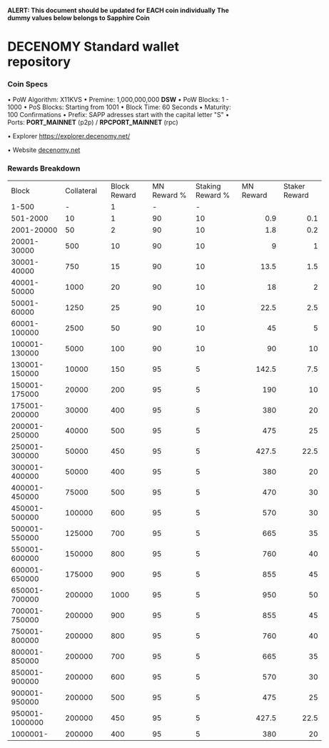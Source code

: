 **ALERT: This document should be updated for EACH coin individually**
**The dummy values below belongs to Sapphire Coin**

DECENOMY Standard wallet repository
=====================================

### Coin Specs

• PoW Algorithm: X11KVS
• Premine: 1,000,000,000 __DSW__
• PoW Blocks: 1 - 1000
• PoS Blocks: Starting from 1001
• Block Time: 60 Seconds
• Maturity: 100 Confirmations
• Prefix: SAPP adresses start with the capital letter "S"
• Ports: __PORT_MAINNET__ (p2p) / __RPCPORT_MAINNET__ (rpc)

• Explorer https://explorer.decenomy.net/

• Website [decenomy.net](https://www.decenomy.net)

### Rewards Breakdown
<table border=0 cellpadding=0 cellspacing=0 width=701 class=xl6553517252
 style='border-collapse:collapse;table-layout:fixed;width:528pt'>
 <col class=xl6553517252 width=139 style='mso-width-source:userset;mso-width-alt:
 4785;width:104pt'>
 <col class=xl6553517252 width=107 span=2 style='mso-width-source:userset;
 mso-width-alt:3702;width:81pt'>
 <col class=xl6553517252 width=134 style='mso-width-source:userset;mso-width-alt:
 4608;width:100pt'>
 <col class=xl6553517252 width=107 span=2 style='mso-width-source:userset;
 mso-width-alt:3702;width:81pt'>
 <tr height=21 style='mso-height-source:userset;height:15.75pt'>
  <td height=21 class=xl6317252 width=150 style='height:15.75pt;width:104pt'>Block</td>
  <td class=xl6317252 width=107 style='width:81pt'>Collateral</td>
  <td class=xl6317252 width=107 style='width:81pt'>Block Reward</td>
  <td class=xl6317252 width=107 style='width:81pt'>MN Reward %</td>
  <td class=xl6317252 width=134 style='width:100pt'>Staking Reward %</td>
  <td class=xl6317252 width=107 style='width:81pt'>MN Reward</td>
  <td class=xl6317252 width=107 style='width:81pt'>Staker Reward</td>
 </tr>
 <tr height=21 style='mso-height-source:userset;height:15.75pt'>
  <td height=21 class=xl6417252 style='height:15.75pt'>1-500</td>
  <td class=xl6517252>-</td>
  <td class=xl6517252>1</td>
  <td class=xl6617252>-</td>
  <td class=xl6617252>-</td>
  <td class=xl6717252></td>
  <td class=xl6553517252></td>
 </tr>
 <tr height=21 style='mso-height-source:userset;height:15.75pt'>
  <td height=21 class=xl6417252 style='height:15.75pt'>501-2000</td>
  <td class=xl6517252>10</td>
  <td class=xl6617252>1</td>
  <td class=xl6617252>90</td>
  <td class=xl6617252>10</td>
  <td class=xl6717252 align=right>0.9</td>
  <td class=xl6817252 align=right>0.1</td>
 </tr>
 <tr height=21 style='mso-height-source:userset;height:15.75pt'>
  <td height=21 class=xl6417252 style='height:15.75pt'>2001-20000</td>
  <td class=xl6517252>50</td>
  <td class=xl6617252>2</td>
  <td class=xl6617252>90</td>
  <td class=xl6617252>10</td>
  <td class=xl6717252 align=right>1.8</td>
  <td class=xl6817252 align=right>0.2</td>
 </tr>
 <tr height=21 style='mso-height-source:userset;height:15.75pt'>
  <td height=21 class=xl6417252 style='height:15.75pt'>20001-30000</td>
  <td class=xl6517252>500</td>
  <td class=xl6617252>10</td>
  <td class=xl6617252>90</td>
  <td class=xl6617252>10</td>
  <td class=xl6717252 align=right>9</td>
  <td class=xl6817252 align=right>1</td>
 </tr>
 <tr height=21 style='mso-height-source:userset;height:15.75pt'>
  <td height=21 class=xl6417252 style='height:15.75pt'>30001-40000</td>
  <td class=xl6517252>750</td>
  <td class=xl6617252>15</td>
  <td class=xl6617252>90</td>
  <td class=xl6617252>10</td>
  <td class=xl6717252 align=right>13.5</td>
  <td class=xl6817252 align=right>1.5</td>
 </tr>
 <tr height=21 style='mso-height-source:userset;height:15.75pt'>
  <td height=21 class=xl6417252 style='height:15.75pt'>40001-50000</td>
  <td class=xl6517252>1000</td>
  <td class=xl6617252>20</td>
  <td class=xl6617252>90</td>
  <td class=xl6617252>10</td>
  <td class=xl6717252 align=right>18</td>
  <td class=xl6817252 align=right>2</td>
 </tr>
 <tr height=21 style='mso-height-source:userset;height:15.75pt'>
  <td height=21 class=xl6417252 style='height:15.75pt'>50001-60000</td>
  <td class=xl6517252>1250</td>
  <td class=xl6617252>25</td>
  <td class=xl6617252>90</td>
  <td class=xl6617252>10</td>
  <td class=xl6717252 align=right>22.5</td>
  <td class=xl6817252 align=right>2.5</td>
 </tr>
 <tr height=21 style='mso-height-source:userset;height:15.75pt'>
  <td height=21 class=xl6417252 style='height:15.75pt'>60001-100000</td>
  <td class=xl6517252>2500</td>
  <td class=xl6617252>50</td>
  <td class=xl6617252>90</td>
  <td class=xl6617252>10</td>
  <td class=xl6717252 align=right>45</td>
  <td class=xl6817252 align=right>5</td>
 </tr>
 <tr height=21 style='mso-height-source:userset;height:15.75pt'>
   <td height=21 class=xl6417252 style='height:15.75pt'>100001-130000</td>
   <td class=xl6517252>5000</td>
   <td class=xl6617252>100</td>
   <td class=xl6617252>90</td>
   <td class=xl6617252>10</td>
   <td class=xl6717252 align=right>90</td>
   <td class=xl6817252 align=right>10</td>
 </tr>
 <tr height=21 style='mso-height-source:userset;height:15.75pt'>
  <td height=21 class=xl6417252 style='height:15.75pt'>130001-150000</td>
  <td class=xl6517252>10000</td>
  <td class=xl6617252>150</td>
  <td class=xl6617252>95</td>
  <td class=xl6617252>5</td>
  <td class=xl6717252 align=right>142.5</td>
  <td class=xl6817252 align=right>7.5</td>
 </tr>
 <tr height=21 style='mso-height-source:userset;height:15.75pt'>
  <td height=21 class=xl6417252 style='height:15.75pt'>150001-175000</td>
  <td class=xl6517252>20000</td>
  <td class=xl6617252>200</td>
  <td class=xl6617252>95</td>
  <td class=xl6617252>5</td>
  <td class=xl6717252 align=right>190</td>
  <td class=xl6817252 align=right>10</td>
 </tr>
 <tr height=21 style='mso-height-source:userset;height:15.75pt'>
  <td height=21 class=xl6417252 style='height:15.75pt'>175001-200000</td>
  <td class=xl6517252>30000</td>
  <td class=xl6617252>400</td>
  <td class=xl6617252>95</td>
  <td class=xl6617252>5</td>
  <td class=xl6717252 align=right>380</td>
  <td class=xl6817252 align=right>20</td>
 </tr>
 <tr height=21 style='mso-height-source:userset;height:15.75pt'>
  <td height=21 class=xl6417252 style='height:15.75pt'>200001-250000</td>
  <td class=xl6517252>40000</td>
  <td class=xl6617252>500</td>
  <td class=xl6617252>95</td>
  <td class=xl6617252>5</td>
  <td class=xl6717252 align=right>475</td>
  <td class=xl6817252 align=right>25</td>
 </tr>
 <tr height=21 style='mso-height-source:userset;height:15.75pt'>
  <td height=21 class=xl6417252 style='height:15.75pt'>250001-300000</td>
  <td class=xl6517252>50000</td>
  <td class=xl6617252>450</td>
  <td class=xl6617252>95</td>
  <td class=xl6617252>5</td>
  <td class=xl6717252 align=right>427.5</td>
  <td class=xl6817252 align=right>22.5</td>
 </tr>
 <tr height=21 style='mso-height-source:userset;height:15.75pt'>
  <td height=21 class=xl6417252 style='height:15.75pt'>300001-400000</td>
  <td class=xl6517252>50000</td>
  <td class=xl6617252>400</td>
  <td class=xl6617252>95</td>
  <td class=xl6617252>5</td>
  <td class=xl6717252 align=right>380</td>
  <td class=xl6817252 align=right>20</td>
 </tr>
 <tr height=21 style='mso-height-source:userset;height:15.75pt'>
  <td height=21 class=xl6417252 style='height:15.75pt'>400001-450000</td>
  <td class=xl6517252>75000</td>
  <td class=xl6617252>500</td>
  <td class=xl6617252>95</td>
  <td class=xl6617252>5</td>
  <td class=xl6717252 align=right>470</td>
  <td class=xl6817252 align=right>30</td>
 </tr>
 <tr height=21 style='mso-height-source:userset;height:15.75pt'>
  <td height=21 class=xl6417252 style='height:15.75pt'>450001-500000</td>
  <td class=xl6517252>100000</td>
  <td class=xl6617252>600</td>
  <td class=xl6617252>95</td>
  <td class=xl6617252>5</td>
  <td class=xl6717252 align=right>570</td>
  <td class=xl6817252 align=right>30</td>
 </tr>
 <tr height=21 style='mso-height-source:userset;height:15.75pt'>
  <td height=21 class=xl6417252 style='height:15.75pt'>500001-550000</td>
  <td class=xl6517252>125000</td>
  <td class=xl6617252>700</td>
  <td class=xl6617252>95</td>
  <td class=xl6617252>5</td>
  <td class=xl6717252 align=right>665</td>
  <td class=xl6817252 align=right>35</td>
 </tr>
 <tr height=21 style='mso-height-source:userset;height:15.75pt'>
  <td height=21 class=xl6417252 style='height:15.75pt'>550001-600000</td>
  <td class=xl6517252>150000</td>
  <td class=xl6617252>800</td>
  <td class=xl6617252>95</td>
  <td class=xl6617252>5</td>
  <td class=xl6717252 align=right>760</td>
  <td class=xl6817252 align=right>40</td>
 </tr>
  <tr height=21 style='mso-height-source:userset;height:15.75pt'>
  <td height=21 class=xl6417252 style='height:15.75pt'>600001-650000</td>
  <td class=xl6517252>175000</td>
  <td class=xl6617252>900</td>
  <td class=xl6617252>95</td>
  <td class=xl6617252>5</td>
  <td class=xl6717252 align=right>855</td>
  <td class=xl6817252 align=right>45</td>
 </tr>
  <tr height=21 style='mso-height-source:userset;height:15.75pt'>
  <td height=21 class=xl6417252 style='height:15.75pt'>650001-700000</td>
  <td class=xl6517252>200000</td>
  <td class=xl6617252>1000</td>
  <td class=xl6617252>95</td>
  <td class=xl6617252>5</td>
  <td class=xl6717252 align=right>950</td>
  <td class=xl6817252 align=right>50</td>
 </tr>
   <tr height=21 style='mso-height-source:userset;height:15.75pt'>
  <td height=21 class=xl6417252 style='height:15.75pt'>700001-750000</td>
  <td class=xl6517252>200000</td>
  <td class=xl6617252>900</td>
  <td class=xl6617252>95</td>
  <td class=xl6617252>5</td>
  <td class=xl6717252 align=right>855</td>
  <td class=xl6817252 align=right>45</td>
 </tr>
    <tr height=21 style='mso-height-source:userset;height:15.75pt'>
  <td height=21 class=xl6417252 style='height:15.75pt'>750001-800000</td>
  <td class=xl6517252>200000</td>
  <td class=xl6617252>800</td>
  <td class=xl6617252>95</td>
  <td class=xl6617252>5</td>
  <td class=xl6717252 align=right>760</td>
  <td class=xl6817252 align=right>40</td>
 </tr>
     <tr height=21 style='mso-height-source:userset;height:15.75pt'>
  <td height=21 class=xl6417252 style='height:15.75pt'>800001-850000</td>
  <td class=xl6517252>200000</td>
  <td class=xl6617252>700</td>
  <td class=xl6617252>95</td>
  <td class=xl6617252>5</td>
  <td class=xl6717252 align=right>665</td>
  <td class=xl6817252 align=right>35</td>
 </tr>
     <tr height=21 style='mso-height-source:userset;height:15.75pt'>
  <td height=21 class=xl6417252 style='height:15.75pt'>850001-900000</td>
  <td class=xl6517252>200000</td>
  <td class=xl6617252>600</td>
  <td class=xl6617252>95</td>
  <td class=xl6617252>5</td>
  <td class=xl6717252 align=right>570</td>
  <td class=xl6817252 align=right>30</td>
 </tr>
     <tr height=21 style='mso-height-source:userset;height:15.75pt'>
  <td height=21 class=xl6417252 style='height:15.75pt'>900001-950000</td>
  <td class=xl6517252>200000</td>
  <td class=xl6617252>500</td>
  <td class=xl6617252>95</td>
  <td class=xl6617252>5</td>
  <td class=xl6717252 align=right>475</td>
  <td class=xl6817252 align=right>25</td>
 </tr>
     <tr height=21 style='mso-height-source:userset;height:15.75pt'>
  <td height=21 class=xl6417252 style='height:15.75pt'>950001-1000000</td>
  <td class=xl6517252>200000</td>
  <td class=xl6617252>450</td>
  <td class=xl6617252>95</td>
  <td class=xl6617252>5</td>
  <td class=xl6717252 align=right>427.5</td>
  <td class=xl6817252 align=right>22.5</td>
 </tr>
 <tr height=21 style='mso-height-source:userset;height:15.75pt'>
  <td height=21 class=xl6417252 style='height:15.75pt'>1000001-</td>
  <td class=xl6517252>200000</td>
  <td class=xl6617252>400</td>
  <td class=xl6617252>95</td>
  <td class=xl6617252>5</td>
  <td class=xl6717252 align=right>380</td>
  <td class=xl6817252 align=right>20</td>
 </tr> 
 </table>

